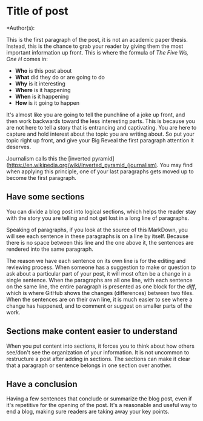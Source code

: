  <!-- Title, author, date block standard in all blog post files -->
# Title of post
*Author(s): <br/>
<!-- Hide this human-readable detail so content doesn't appear to be stale or dated
*Date Published: YYYY-MM-DD*<br/>
*Date Updated: N/A or YYYY-MM-DD*<br/>
-->

<!--
Categories:
Tags:
-->

This is the first paragraph of the post, it is not an academic paper thesis.
Instead, this is the chance to grab your reader by giving them the most important information up front.
This is where the formula of _The Five Ws, One H_ comes in:

- **Who** is this post about
- **What** did they do or are going to do
- **Why** is it interesting
- **Where** is it happening
- **When** is it happening
- **How** is it going to happen

It's almost like you are going to tell the punchline of a joke up front, and then work backwards toward the less interesting parts.
This is because you are not here to tell a story that is entrancing and captivating.
You are here to capture and hold interest about the topic you are writing about.
So put your topic right up front, and give your Big Reveal the first paragraph attention it deserves.

Journalism calls this the [inverted pyramid](https://en.wikipedia.org/wiki/Inverted_pyramid_(journalism).
You may find when applying this principle, one of your last paragraphs gets moved up to become the first paragraph.

## Have some sections

You can divide a blog post into logical sections, which helps the reader stay with the story you are telling and not get lost in a long line of paragraphs.

Speaking of paragraphs, if you look at the source of this MarkDown, you will see each sentence in these paragraphs is on a line by itself.
Because there is no space between this line and the one above it, the sentences are rendered into the same paragraph.

The reason we have each sentence on its own line is for the editing and reviewing process.
When someone has a suggestion to make or question to ask about a particular part of your post, it will most often be a change in a single sentence.
When the paragraphs are all one line, with each sentence on the same line, the entire paragraph is presented as one block for the _diff_, which is where GitHub shows the changes (differences) between two files.
When the sentences are on their own line, it is much easier to see where a change has happened, and to comment or suggest on smaller parts of the work.

## Sections make content easier to understand

When you put content into sections, it forces you to think about how others see/don't see the organization of your information.
It is not uncommon to restructure a post after adding in sections.
The sections can make it clear that a paragraph or sentence belongs in one section over another.

## Have a conclusion

Having a few sentences that conclude or summarize the blog post, even if it's repetitive for the opening of the post.
It's a reasonable and useful way to end a blog, making sure readers are taking away your key points.
